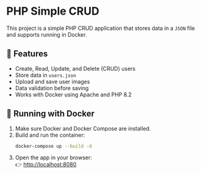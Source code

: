 # PHP Simple CRUD

This project is a simple PHP CRUD application that stores data in a `JSON` file and supports running in Docker.

## 🚀 Features
- Create, Read, Update, and Delete (CRUD) users
- Store data in `users.json`
- Upload and save user images
- Data validation before saving
- Works with Docker using Apache and PHP 8.2

## 🔹 Running with Docker  
1. Make sure Docker and Docker Compose are installed.  
2. Build and run the container:  
   ```sh
   docker-compose up --build -d  
3. Open the app in your browser:  
   👉 [http://localhost:8080](http://localhost:8080)

